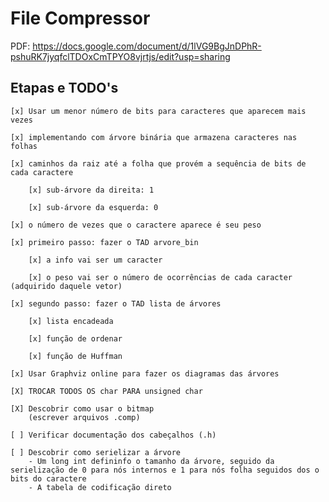 # File Compressor

PDF:
https://docs.google.com/document/d/1lVG9BgJnDPhR-pshuRK7jyqfclTDOxCmTPYO8vjrtjs/edit?usp=sharing

## Etapas e TODO's

    [x] Usar um menor número de bits para caracteres que aparecem mais vezes
    
    [x] implementando com árvore binária que armazena caracteres nas folhas

    [x] caminhos da raiz até a folha que provém a sequência de bits de cada caractere
        
        [x] sub-árvore da direita: 1

        [x] sub-árvore da esquerda: 0

    [x] o número de vezes que o caractere aparece é seu peso

    [x] primeiro passo: fazer o TAD arvore_bin

	    [x] a info vai ser um caracter

    	[x] o peso vai ser o número de ocorrências de cada caracter (adquirido daquele vetor)
	
    [x] segundo passo: fazer o TAD lista de árvores

        [x] lista encadeada

        [x] função de ordenar

        [x] função de Huffman

    [x] Usar Graphviz online para fazer os diagramas das árvores
    
    [X] TROCAR TODOS OS char PARA unsigned char

    [X] Descobrir como usar o bitmap
        (escrever arquivos .comp)

    [ ] Verificar documentação dos cabeçalhos (.h)

    [ ] Descobrir como serielizar a árvore
    	- Um long int defininfo o tamanho da árvore, seguido da serielização de 0 para nós internos e 1 para nós folha seguidos dos o bits do caractere
        - A tabela de codificação direto
